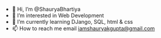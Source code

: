- 👋 Hi, I’m @ShauryaBhartiya
- 👀 I’m interested in Web Development
- 🌱 I’m currently learning DJango, SQL, html & css
- 📫 How to reach me email iamshauryakgupta@gmail.com

<!---
ShauryaBhartiya/ShauryaBhartiya is a ✨ special ✨ repository because its `README.md` (this file) appears on your GitHub profile.
You can click the Preview link to take a look at your changes.
--->
